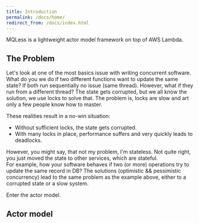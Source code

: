```yaml
---
title: Introduction
permalink: /docs/home/
redirect_from: /docs/index.html
---
```


MQLess is a lightweight actor model framework on top of AWS Lambda.

## The Problem

Let's look at one of the most basics issue with writing concurrent software. What do you we do if two different functions want to update the same state? If both run sequentially no issue (same thread). 
However, what if they run from a different thread? The state gets corrupted, but we all know the solution, we use locks to solve that.
The problem is, locks are slow and art only a few people know how to master.

These realities result in a no-win situation:
* Without sufficient locks, the state gets corrupted.
* With many locks in place, performance suffers and very quickly leads to deadlocks.

However, you might say, that not my problem, I'm stateless.
Not quite right, you just moved the state to other services, which are stateful.  
For example, how your software behaves if two (or more) operations try to update the same record in DB?
The solutions (optimistic && pessimistic concurrency) lead to the same problem as the example above, either to a corrupted state or a slow system.

Enter the actor model.

## Actor model

